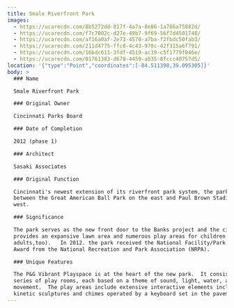 ```yaml
---
title: Smale Riverfront Park
images:
  - https://ucarecdn.com/8b5272dd-817f-4a7a-8e86-1a786a75882d/
  - https://ucarecdn.com/f7c7002c-d27e-49b7-9f69-56f7d4501748/
  - https://ucarecdn.com/af16a0af-2e73-4570-a7ba-f2fbdc50fab3/
  - https://ucarecdn.com/211d4775-ffc8-4c43-970c-42f315a6f791/
  - https://ucarecdn.com/16bdc611-3fdf-4519-ac39-c5f1779f046e/
  - https://ucarecdn.com/01761383-d678-4459-ab35-8fccc40757d5/
location: '{"type":"Point","coordinates":[-84.511398,39.095305]}'
body: >
  ### Name

  Smale Riverfront Park

  ### Original Owner

  Cincinnati Parks Board

  ### Date of Completion

  2012 (phase 1)

  ### Architect

  Sasaki Associates

  ### Original Function

  Cincinnati's newest extension of its riverfront park system, the park extends
  between the Great American Ball Park on the east and Paul Brown Stadium to the
  west.

  ### Significance

  The park serves as the new front door to the Banks project and the city.  It
  provides an expansive lawn area and numerous play areas for children (and some
  adults,too).   In 2012. the park received the National Facility/Park Design
  Award from the National Recreation and Park Association (NRPA).

  ### Unique Features

  The P&G Vibrant Playspace is at the heart of the new park.  It consists of a
  series of play rooms, each based on a theme of sound, light, water, and
  movement.  The play areas include extensive interactive elements including
  kinetic sculptures and chimes operated by a keyboard set in the pavement.
---
```

